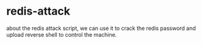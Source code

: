 # redis-attack
about the redis attack script, we can use it to crack the redis password and upload reverse shell to control the machine.
